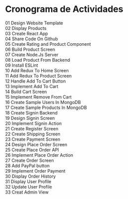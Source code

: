 # Cronograma de Actividades
 
01 Design Website Template  
02 Display Products  
03 Create React App  
04 Share Code On Github  
05 Create Rating and Product Component  
06 Build Product Screen  
07 Create Node.Js Server  
08 Load Product From Backend  
09 Install ESLint  
10 Add Redux To Home Screen  
11 Add Redux To Product Screen  
12 Handle Add To Cart Button  
13 Implement Add To Cart  
14 Build Cart Screen  
15 Implement Remove From Cart  
16 Create Sample Users In MongoDB  
17 Create Sample Products In MongoDB  
18 Create Signin Backend  
19 Design Signin Screen  
20 Implement Signin Action  
21 Create Register Screen  
22 Create Shipping Screen  
23 Create Payment Screen  
24 Design Place Order Screen  
25 Create Place Order API  
26 Implement Place Order Action  
27 Create Order Screen  
28 Add PayPal button  
29 Implement Order Payment  
30 Display Order History  
31 Display User Profile  
32 Update User Profile  
33 Creat Admin View

